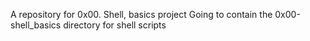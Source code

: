 A repository for 0x00. Shell, basics project
Going to contain the 0x00-shell_basics directory for shell scripts